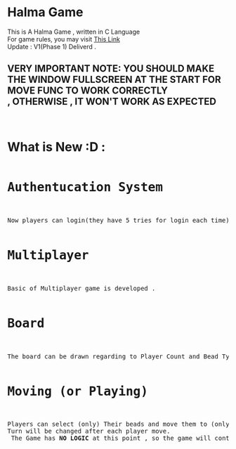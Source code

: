 # Halma Game
This is A Halma Game , written in C Language<br>
For game rules, you may visit <a href="https://en.wikipedia.org/wiki/Halma">This Link</a><br>
Update : V1(Phase 1) Deliverd .<br>
<h2>VERY IMPORTANT NOTE: YOU SHOULD MAKE THE WINDOW FULLSCREEN AT THE START FOR MOVE FUNC TO WORK CORRECTLY<br> , OTHERWISE , IT WON'T WORK AS EXPECTED</h2><br>

# What is New :D : <br>
<pre>
<h1>Authentucation System</h1><br>
Now players can login(they have 5 tries for login each time) or signup.<br>
<h1>Multiplayer</h1><br>
Basic of Multiplayer game is developed .<br>
<h1>Board</h1><br>
The board can be drawn regarding to Player Count and Bead Type (Default : 4 Players and 12343 Bead Type) <br>
<h1>Moving (or Playing) </h1><br>
Players can select (only) Their beads and move them to (only) empty cells of the board <br>Turn will be changed after each player move.<br> The Game has <b>NO LOGIC</b> at this point , so the game will continue <i>until someone press ESC key</i>.
</pre>